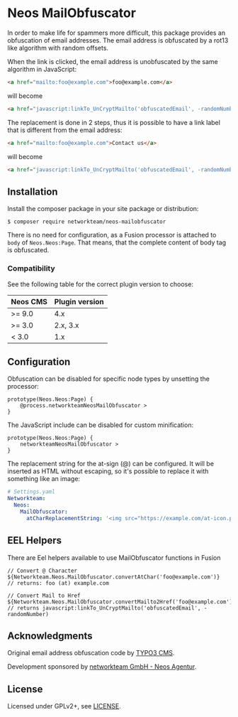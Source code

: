 # Neos MailObfuscator

In order to make life for spammers more difficult, this package provides an obfuscation of email addresses.
The email address is obfuscated by a rot13 like algorithm with random offsets.

When the link is clicked, the email address is unobfuscated by the same algorithm in JavaScript:

```html
<a href="mailto:foo@example.com">foo@example.com</a>
```

will become

```html
<a href="javascript:linkTo_UnCryptMailto('obfuscatedEmail', -randomNumber)">foo (at) example.com</a>
```

The replacement is done in 2 steps, thus it is possible to have a link label that is different from the email address:

```html
<a href="mailto:foo@example.com">Contact us</a>
```

will become

```html
<a href="javascript:linkTo_UnCryptMailto('obfuscatedEmail', -randomNumber)">Contact us</a>
```

## Installation

Install the composer package in your site package or distribution:

```shell
$ composer require networkteam/neos-mailobfuscator
```

There is no need for configuration, as a Fusion processor is attached to `body` of `Neos.Neos:Page`.
That means, that the complete content of body tag is obfuscated.

### Compatibility

See the following table for the correct plugin version to choose:

| Neos CMS | Plugin version |
|----------|----------------|
| >= 9.0   | 4.x            |
| >= 3.0   | 2.x, 3.x       |
| < 3.0    | 1.x            |

## Configuration

Obfuscation can be disabled for specific node types by unsetting the processor:

```
prototype(Neos.Neos:Page) {
    @process.networkteamNeosMailObfuscator >
}
```

The JavaScript include can be disabled for custom minification:

```
prototype(Neos.Neos:Page) {
    networkteamNeosMailObfuscator >
}
```

The replacement string for the at-sign (@) can be configured. It will be inserted as HTML without escaping, so it's possible to replace it with something like an image:

```yaml
# Settings.yaml
Networkteam:
  Neos:
    MailObfuscator:
      atCharReplacementString: '<img src="https://example.com/at-icon.png" alt="at" />'
```

## EEL Helpers
There are Eel helpers available to use MailObfuscator functions in Fusion

```
// Convert @ Character
${Networkteam.Neos.MailObfuscator.convertAtChar('foo@example.com')}
// returns: foo (at) example.com

```

```
// Convert Mail to Href
${Networkteam.Neos.MailObfuscator.convertMailto2Href('foo@example.com')}
// returns javascript:linkTo_UnCryptMailto('obfuscatedEmail', -randomNumber)
```


## Acknowledgments

Original email address obfuscation code by [TYPO3 CMS](http://www.typo3.org).

Development sponsored by [networkteam GmbH - Neos Agentur](https://networkteam.com/fokus/neos-cms.html).

## License

Licensed under GPLv2+, see [LICENSE](LICENSE).

